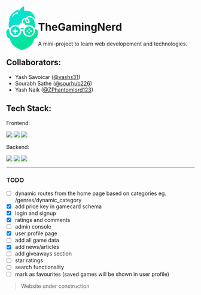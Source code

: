 <img src="public/assets/logo/logo-gradient.svg" alt="site logo" width=85 align=left>

# TheGamingNerd

A mini-project to learn web developement and technologies.

## Collaborators:

- Yash Savoicar ([@yashs31](https://github.com/yashs31))
- Sourabh Sathe ([@sourhub226](https://github.com/sourhub226))
- Yash Naik ([@ZPhantomlord123](https://github.com/ZPhantomlord123))

## Tech Stack:

Frontend:

![](https://img.shields.io/badge/HTML5-E34F26?style=for-the-badge&logo=html5&logoColor=white)
![](https://img.shields.io/badge/CSS3-1572B6?style=for-the-badge&logo=css3&logoColor=white)
![](https://img.shields.io/badge/JavaScript-F7DF1E?style=for-the-badge&logo=javascript&logoColor=black)

Backend:

![](https://img.shields.io/badge/Node.js-43853D?style=for-the-badge&logo=node.js&logoColor=white)
![](https://img.shields.io/badge/Express.js-404D59?style=for-the-badge)
![](https://img.shields.io/badge/MongoDB-4EA94B?style=for-the-badge&logo=mongodb&logoColor=white)

---

### TODO

- [ ] dynamic routes from the home page based on categories eg. /genres/dynamic_category
- [x] add price key in gamecard schema
- [x] login and signup
- [x] ratings and comments
- [ ] admin console
- [x] user profile page
- [ ] add all game data
- [x] add news/articles
- [ ] add giveaways section
- [ ] star ratings
- [ ] search functionality
- [ ] mark as favourites (saved games will be shown in user profile)

> Website under construction
